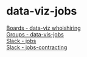 # data-viz-jobs


[Boards - data-viz whoishiring](https://whoishiring.io/search/-1.2999/-32.6511/2?search=data%20visualization&time=now-30d)  
[Groups - data-vis-jobs](https://groups.google.com/forum/#!forum/data-vis-jobs)  
[Slack - jobs ](https://d3js.slack.com/messages/C3HQG3868)  
[Slack - jobs-contracting ](https://d3js.slack.com/messages/C082ZDBU0/)  

